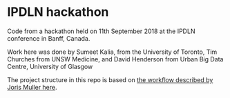 # IPDLN hackathon

Code from a hackathon held on 11th September 2018 at the IPDLN conference in Banff, Canada. 

Work here was done by Sumeet Kalia, from the University of Toronto, Tim Churches from UNSW Medicine, and David Henderson from Urban Big Data Centre, University of Glasgow

The project structure in this repo is based on [the workflow described by Joris Muller here](http://blog.jom.link/implementation_basic_reproductible_workflow.html).

